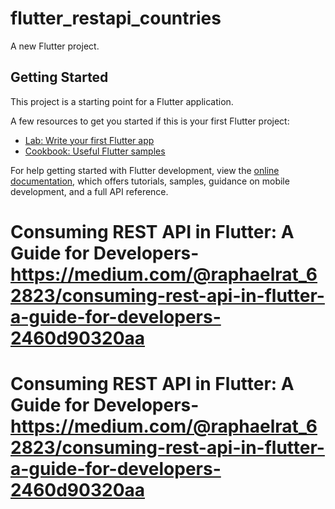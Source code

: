 # flutter_restapi_countries

A new Flutter project.

## Getting Started

This project is a starting point for a Flutter application.

A few resources to get you started if this is your first Flutter project:

- [Lab: Write your first Flutter app](https://docs.flutter.dev/get-started/codelab)
- [Cookbook: Useful Flutter samples](https://docs.flutter.dev/cookbook)

For help getting started with Flutter development, view the
[online documentation](https://docs.flutter.dev/), which offers tutorials,
samples, guidance on mobile development, and a full API reference.
# Consuming REST API in Flutter: A Guide for Developers- https://medium.com/@raphaelrat_62823/consuming-rest-api-in-flutter-a-guide-for-developers-2460d90320aa
# Consuming REST API in Flutter: A Guide for Developers- https://medium.com/@raphaelrat_62823/consuming-rest-api-in-flutter-a-guide-for-developers-2460d90320aa
